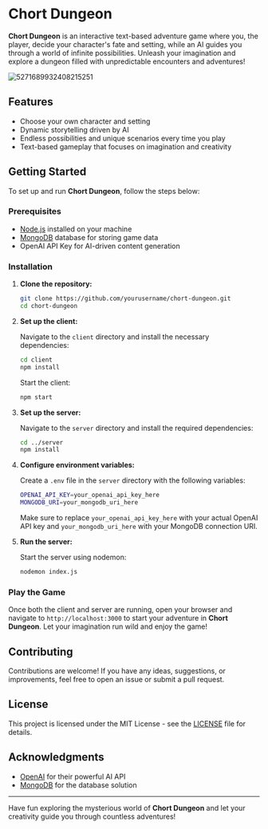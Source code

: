 # Chort Dungeon

**Chort Dungeon** is an interactive text-based adventure game where you, the player, decide your character's fate and setting, while an AI guides you through a world of infinite possibilities. Unleash your imagination and explore a dungeon filled with unpredictable encounters and adventures!

![5271689932408215251](https://github.com/user-attachments/assets/ec203827-deca-4e2d-99a7-b8d4d0fd94e4)


## Features

- Choose your own character and setting
- Dynamic storytelling driven by AI
- Endless possibilities and unique scenarios every time you play
- Text-based gameplay that focuses on imagination and creativity

## Getting Started

To set up and run **Chort Dungeon**, follow the steps below:

### Prerequisites

- [Node.js](https://nodejs.org/) installed on your machine
- [MongoDB](https://www.mongodb.com/) database for storing game data
- OpenAI API Key for AI-driven content generation

### Installation

1. **Clone the repository:**

    ```bash
    git clone https://github.com/yourusername/chort-dungeon.git
    cd chort-dungeon
    ```

2. **Set up the client:**

    Navigate to the `client` directory and install the necessary dependencies:

    ```bash
    cd client
    npm install
    ```

    Start the client:

    ```bash
    npm start
    ```

3. **Set up the server:**

    Navigate to the `server` directory and install the required dependencies:

    ```bash
    cd ../server
    npm install
    ```

4. **Configure environment variables:**

    Create a `.env` file in the `server` directory with the following variables:

    ```bash
    OPENAI_API_KEY=your_openai_api_key_here
    MONGODB_URI=your_mongodb_uri_here
    ```

    Make sure to replace `your_openai_api_key_here` with your actual OpenAI API key and `your_mongodb_uri_here` with your MongoDB connection URI.

5. **Run the server:**

    Start the server using nodemon:

    ```bash
    nodemon index.js
    ```

### Play the Game

Once both the client and server are running, open your browser and navigate to `http://localhost:3000` to start your adventure in **Chort Dungeon**. Let your imagination run wild and enjoy the game!

## Contributing

Contributions are welcome! If you have any ideas, suggestions, or improvements, feel free to open an issue or submit a pull request.

## License

This project is licensed under the MIT License - see the [LICENSE](LICENSE) file for details.

## Acknowledgments

- [OpenAI](https://openai.com/) for their powerful AI API
- [MongoDB](https://www.mongodb.com/) for the database solution

---

Have fun exploring the mysterious world of **Chort Dungeon** and let your creativity guide you through countless adventures!
